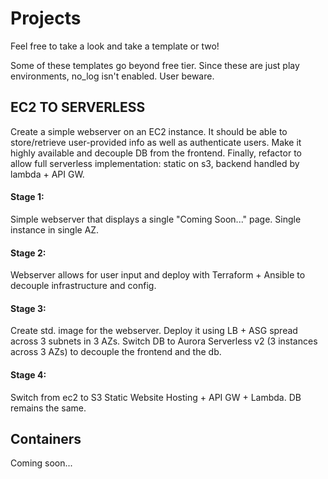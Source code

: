 # Projects

Feel free to take a look and take a template or two!

Some of these templates go beyond free tier. Since these are just play environments, no_log isn't enabled. User beware.

## EC2 TO SERVERLESS
Create a simple webserver on an EC2 instance. It should be able to store/retrieve user-provided info as well as authenticate users. Make it highly available and decouple DB from the frontend. Finally, refactor to allow full serverless implementation: static on s3, backend handled by lambda + API GW.
#### Stage 1:
Simple webserver that displays a single "Coming Soon..." page. Single instance in single AZ.
#### Stage 2:
Webserver allows for user input and deploy with Terraform + Ansible to decouple infrastructure and config.
#### Stage 3:
Create std. image for the webserver. Deploy it using LB + ASG spread across 3 subnets in 3 AZs. Switch DB to Aurora Serverless v2 (3 instances across 3 AZs) to decouple the frontend and the db.
#### Stage 4:
Switch from ec2 to S3 Static Website Hosting + API GW + Lambda. DB remains the same.

## Containers
Coming soon...
